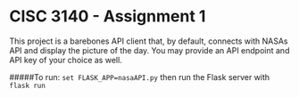 # CISC 3140 - Assignment 1
This project is a barebones API client that, by default, connects with NASAs API and display the picture of the day. You may provide an API endpoint and API key of your choice as well.


#####To run:
`set FLASK_APP=nasaAPI.py` then run the Flask server with `flask run`

